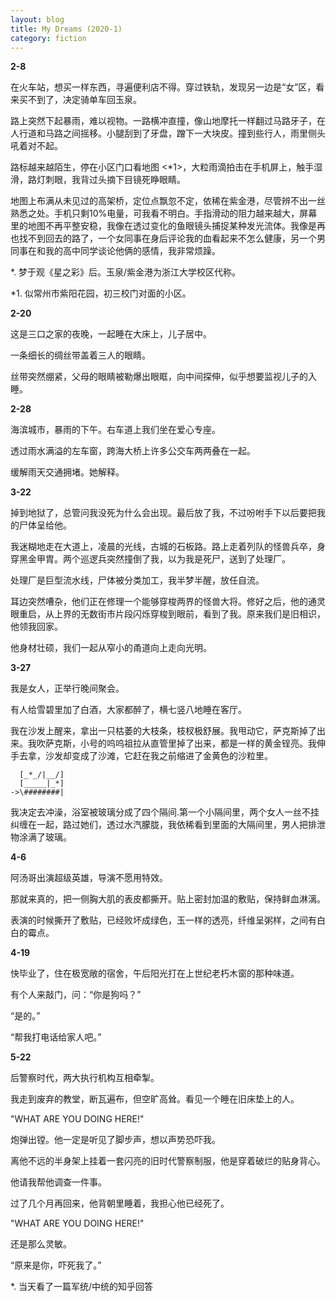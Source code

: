 ```yaml
---
layout: blog
title: My Dreams (2020-1)
category: fiction
---
```


**2-8**

在火车站，想买一样东西，寻遍便利店不得。穿过铁轨，发现另一边是“女”区，看来买不到了，决定骑单车回玉泉。

路上突然下起暴雨，难以视物。一路横冲直撞，像山地摩托一样翻过马路牙子，在人行道和马路之间摇移。小腿刮到了牙盘，蹭下一大块皮。撞到些行人，雨里侧头吼着对不起。

路标越来越陌生，停在小区门口看地图 <\*1>，大粒雨滴拍击在手机屏上，触手湿滑，路灯刺眼，我背过头摘下目镜死睁眼睛。

地图上布满从未见过的高架桥，定位点飘忽不定，依稀在紫金港，尽管辨不出一丝熟悉之处。手机只剩10%电量，可我看不明白。手指滑动的阻力越来越大，屏幕里的地图不再平整安稳，我像在透过变化的鱼眼镜头捕捉某种发光流体。我像是再也找不到回去的路了，一个女同事在身后评论我的血看起来不怎么健康，另一个男同事在和我的高中同学谈论他俩的感情，我非常烦躁。

\*. 梦于观《星之彩》后。玉泉/紫金港为浙江大学校区代称。

\*1. 似常州市紫阳花园，初三校门对面的小区。

**2-20**

这是三口之家的夜晚，一起睡在大床上，儿子居中。

一条细长的绸丝带盖着三人的眼睛。

丝带突然绷紧，父母的眼睛被勒爆出眼眶，向中间探伸，似乎想要监视儿子的入睡。

**2-28**

海滨城市，暴雨的下午。右车道上我们坐在爱心专座。

透过雨水满溢的左车窗，跨海大桥上许多公交车两两叠在一起。

缓解雨天交通拥堵。她解释。

**3-22**

掉到地狱了，总管问我没死为什么会出现。最后放了我，不过吩咐手下以后要把我的尸体呈给他。

我迷糊地走在大道上，凌晨的光线，古城的石板路。路上走着列队的怪兽兵卒，身穿黑金甲胄。两个巡逻兵突然撞倒了我，以为我是死尸，送到了处理厂。

处理厂是巨型流水线，尸体被分类加工，我半梦半醒，放任自流。

耳边突然嘈杂，他们正在修理一个能够穿梭两界的怪兽大将。修好之后，他的通灵眼重启，从上界的无数街市片段闪烁穿梭到眼前，看到了我。原来我们是旧相识，他领我回家。

他身材壮硕，我们一起从窄小的甬道向上走向光明。

**3-27**

我是女人，正举行晚间聚会。

有人给雪碧里加了白酒，大家都醉了，横七竖八地睡在客厅。

我在沙发上醒来，拿出一只枯萎的大枝条，枝杈极舒展。我甩动它，萨克斯掉了出来。我吹萨克斯，小号的呜呜祖拉从直管里掉了出来，都是一样的黄金锃亮。我伸手去拿，沙发却变成了沙滩，它赶在我之前缩进了金黄色的沙粒里。

```
  [_*_/|__/]
  [_____|_*]
->\########|
```

我决定去冲澡，浴室被玻璃分成了四个隔间.第一个小隔间里，两个女人一丝不挂纠缠在一起，路过她们，透过水汽朦胧，我依稀看到里面的大隔间里，男人把排泄物涂满了玻璃。


**4-6**

阿汤哥出演超级英雄，导演不愿用特效。

那就来真的，把一侧胸大肌的表皮都撕开。贴上密封加温的敷贴，保持鲜血淋漓。

表演的时候撕开了敷贴，已经败坏成绿色，玉一样的透亮，纤维呈粥样，之间有白白的霉点。

**4-19**

快毕业了，住在极宽敞的宿舍，午后阳光打在上世纪老朽木窗的那种味道。

有个人来敲门，问：“你是狗吗？”

“是的。”

“帮我打电话给家人吧。”

**5-22**

后警察时代，两大执行机构互相牵掣。

我走到废弃的教堂，断瓦遍布，但空旷高耸。看见一个睡在旧床垫上的人。

"WHAT ARE YOU DOING HERE!"

炮弹出镗。他一定是听见了脚步声，想以声势恐吓我。

离他不远的半身架上挂着一套闪亮的旧时代警察制服，他是穿着破烂的贴身背心。

他请我帮他调查一件事。

过了几个月再回来，他背朝里睡着，我担心他已经死了。

"WHAT ARE YOU DOING HERE!"

还是那么灵敏。

“原来是你，吓死我了。”


\*. 当天看了一篇军统/中统的知乎回答
